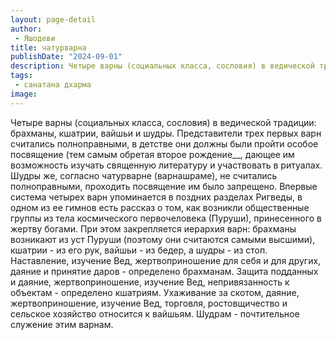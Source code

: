 ```yaml
---
layout: page-detail
author:
 - Яшодеви
title: чатурварна
publishDate: "2024-09-01"
description: Четыре варны (социальных класса, сословия) в ведической традиции брахманы, кшатрии, вайшьи и шудры. Представители трех первых варн считались полноправными, в детстве они должны были пройти особое посвящение (тем самым обретая второе рождение, дающее им возможность изучать священную литературу и участвовать в ритуалах. Шудры же, согласно чатурварне (варнашраме), не считались полноправными, проходить посвящение им было запрещено. Впервые система четырех варн упоминается в поздних разделах Ригведы, в одном из ее гимнов есть рассказ о том, как возникли общественные группы из тела космического первочеловека (Пуруши), принесенного в жертву богами. При этом закрепляется иерархия варн брахманы возникают из уст Пуруши (поэтому они считаются самыми высшими), кшатрии - из его рук, вайшьи - из бедер, а шудры - из стоп. Наставление, изучение Вед, жертвоприношение для себя и для других, даяние и принятие даров - определено брахманам. Защита подданных и даяние, жертвоприношение, изучение Вед, непривязанность к объектам - определено кшатриям. Ухаживание за скотом, даяние, жертвоприношение, изучение Вед, торговля, ростовщичество и сельское хозяйство относится к вайшьям. Шудрам - почтительное служение этим варнам.
tags:
 - санатана дхарма
image: 
---
```


Четыре варны (социальных класса, сословия) в ведической традиции: брахманы, кшатрии, вайшьи и шудры. Представители трех первых варн считались полноправными, в детстве они должны были пройти особое посвящение (тем самым обретая второе рождение__, дающее им возможность изучать священную литературу и участвовать в ритуалах. Шудры же, согласно чатурварне (варнашраме), не считались полноправными, проходить посвящение им было запрещено. Впервые система четырех варн упоминается в поздних разделах Ригведы, в одном из ее гимнов есть рассказ о том, как возникли общественные группы из тела космического первочеловека (Пуруши), принесенного в жертву богами. При этом закрепляется иерархия варн: брахманы возникают из уст Пуруши (поэтому они считаются самыми высшими), кшатрии - из его рук, вайшьи - из бедер, а шудры - из стоп. Наставление, изучение Вед, жертвоприношение для себя и для других, даяние и принятие даров - определено брахманам. Защита подданных и даяние, жертвоприношение, изучение Вед, непривязанность к объектам - определено кшатриям. Ухаживание за скотом, даяние, жертвоприношение, изучение Вед, торговля, ростовщичество и сельское хозяйство относится к вайшьям. Шудрам - почтительное служение этим варнам.

